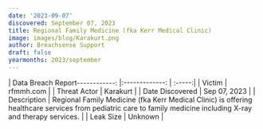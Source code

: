 ```yaml
---
date: '2023-09-07'
discovered: September 07, 2023
title: Regional Family Medicine (fka Kerr Medical Clinic)
image: images/blog/Karakurt.png
author: Breachsense Support
draft: false
yearmonths: 2023/september
---
```


| Data Breach Report------------:     |:-------------:    | :-----:|
| Victim      | rfmmh.com      | 
| Threat Actor      | Karakurt      | 
| Date Discovered      | Sep 07, 2023      | 
| Description      | Regional Family Medicine (fka Kerr Medical Clinic) is offering healthcare services from pediatric care to family medicine including X-ray and therapy services.      | 
| Leak Size      | Unknown      | 

